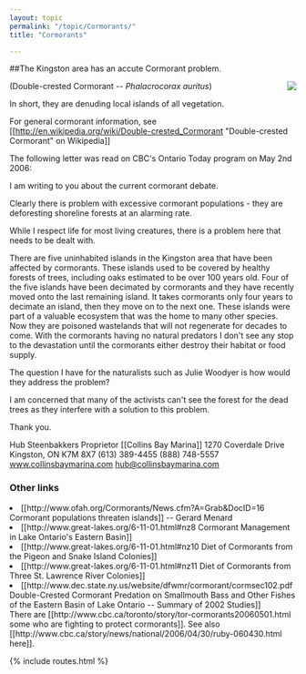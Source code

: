 ```yaml
---
layout: topic
permalink: "/topic/Cormorants/"
title: "Cormorants"

---
```


##The Kingston area has an accute Cormorant problem.

<img align="right" src="http://upload.wikimedia.org/wikipedia/en/thumb/f/fb/Phalacrocorax-auritus-007.jpg/240px-Phalacrocorax-auritus-007.jpg">

(Double-crested Cormorant -- <i>Phalacrocorax auritus</i>)

In short, they are denuding local islands of all vegetation.

For general cormorant information, see [[http://en.wikipedia.org/wiki/Double-crested_Cormorant "Double-crested Cormorant" on Wikipedia]]

The following letter was read on CBC's Ontario Today program on May 2nd 2006:
<div class="letter">
I am writing to you about the current cormorant debate.

Clearly there is problem with excessive cormorant populations - they are deforesting shoreline forests at an alarming rate.

While I respect life for most living creatures, there is a problem here that needs to be dealt with.

There are five uninhabited islands in the Kingston area that have been affected by cormorants.  These islands used to be covered by healthy forests of trees, including oaks estimated to be over 100 years old.  Four of the five islands have been decimated by cormorants and they have recently moved onto the last remaining island.  It takes cormorants only four years to decimate an island, then they move on to the next one.  These islands were part of a valuable ecosystem that was the home to many other species.  Now they are poisoned wastelands that will not regenerate for decades to come.  With the cormorants having no natural predators I don't see any stop to the devastation until the cormorants either destroy their habitat or food supply.

The question I have for the naturalists such as Julie Woodyer is how would they address the problem?

I am concerned that many of the activists can't see the forest for the dead trees as they interfere with a solution to this problem.

Thank you.

Hub Steenbakkers
Proprietor
[[Collins Bay Marina]]
1270 Coverdale Drive
Kingston, ON  K7M 8X7
(613) 389-4455  (888) 748-5557
www.collinsbaymarina.com
hub@collinsbaymarina.com
</div>

<h3>Other links</h3>
<li> [[http://www.ofah.org/Cormorants/News.cfm?A=Grab&DocID=16 Cormorant populations threaten islands]]  -- Gerard Menard
<li> [[http://www.great-lakes.org/6-11-01.html#nz8 Cormorant Management in Lake Ontario's Eastern Basin]]
<li> [[http://www.great-lakes.org/6-11-01.html#nz10 Diet of Cormorants from the Pigeon and Snake Island Colonies]]
<li> [[http://www.great-lakes.org/6-11-01.html#nz11 Diet of Cormorants from Three St. Lawrence River Colonies]]
<li> [[http://www.dec.state.ny.us/website/dfwmr/cormorant/cormsec102.pdf Double-Crested Cormorant Predation on Smallmouth Bass and Other Fishes of the Eastern Basin of Lake Ontario -- Summary of 2002 Studies]]


<div class="item">
There are [[http://www.cbc.ca/toronto/story/tor-cormorants20060501.html some who are fighting to protect cormorants]].  See also [[http://www.cbc.ca/story/news/national/2006/04/30/ruby-060430.html here]].
</div>

{% include routes.html %}
